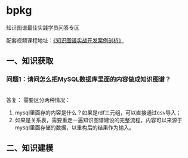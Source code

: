 # bpkg
知识图谱最佳实践学员问答专区

配套视频课程地址：[《知识图谱实战开发案例剖析》](http://m.study.163.com/provider/1016839500/index.htm?share=2&shareId=1016839500)

## 一、知识获取
### 问题1：请问怎么把MySQL数据库里面的内容做成知识图谱？  ###
<br/>答复：
需要区分两种情况：<br/>
1. mysql里面存的内容是什么？如果是rdf三元组，可以直接通过csv导入；<br/>
2. 如果是关系表，需要重走一遍知识图谱建设的完整流程，内容可以来源于mysql里面存储的数据，以重构后的结果作为输入。<br/>




## 二、知识建模 ##

